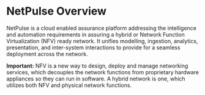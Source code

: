 # NetPulse Overview 

NetPulse is a cloud enabled assurance platform addressing the intelligence and automation requirements in assuring a hybrid or Network Function Virtualization \(NFV\) ready network. It unifies modelling, ingestion, analytics, presentation, and inter-system interactions to provide for a seamless deployment across the network.

**Important:** NFV is a new way to design, deploy and manage networking services, which decouples the network functions from proprietary hardware appliances so they can run in software. A hybrid network is one, which utilizes both NFV and physical network functions.

